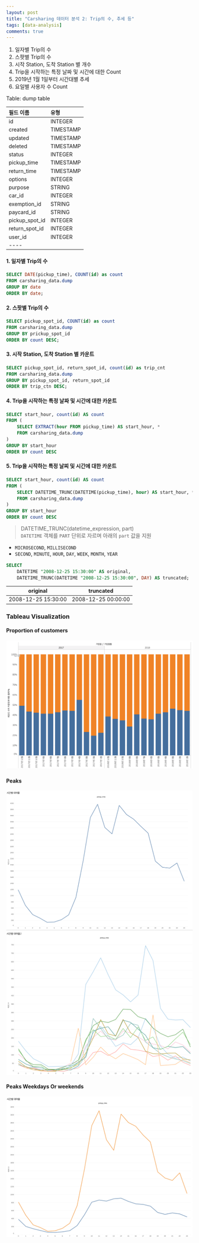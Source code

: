 ```yaml
---
layout: post
title: "Carsharing 데이터 분석 2: Trip의 수, 추세 등"
tags: [data-analysis]
comments: true
---
```


1. 일자별 Trip의 수
2. 스팟별 Trip의 수
3. 시작 Station, 도착 Station 별 개수
4. Trip을 시작하는 특정 날짜 및 시간에 대한 Count
5. 2019년 1월 1일부터 시간대별 추세
6. 요일별 사용자 수 Count


Table: dump table

| 필드 이름 | 유형 |
|:---|:---|
| id  | INTEGER  |
| created  | TIMESTAMP  |
| updated  | TIMESTAMP  |
| deleted  | TIMESTAMP  |
| status  | INTEGER  |
| pickup_time  | TIMESTAMP  |
| return_time  | TIMESTAMP  |
| options  | INTEGER  |
| purpose  | STRING  |
| car_id  | INTEGER  |
| exemption_id  | STRING  |
| paycard_id  | STRING  |
| pickup_spot_id  | INTEGER  |
| return_spot_id  | INTEGER  |
| user_id  | INTEGER  |
|----

#### 1. 일자별 Trip의 수

```sql
SELECT DATE(pickup_time), COUNT(id) as count
FROM carsharing_data.dump
GROUP BY date
ORDER BY date;
```

#### 2. 스팟별 Trip의 수

```sql
SELECT pickup_spot_id, COUNT(id) as count
FROM carsharing_data.dump
GROUP BY prickup_spot_id
ORDER BY count DESC;
```

#### 3. 시작 Station, 도착 Station 별 카운트

```sql
SELECT pickup_spot_id, return_spot_id, count(id) as trip_cnt
FROM carsharing_data.dump
GROUP BY pickup_spot_id, return_spot_id
ORDER BY trip_ctn DESC;
```

#### 4. Trip을 시작하는 특정 날짜 및 시간에 대한 카운트

```sql
SELECT start_hour, count(id) AS count
FROM (
    SELECT EXTRACT(hour FROM pickup_time) AS start_hour, *
    FROM carsharing_data.dump
)
GROUP BY start_hour
ORDER BY count DESC
```

#### 5. Trip을 시작하는 특정 날찌 및 시간에 대한 카운트 

```sql
SELECT start_hour, count(id) AS count
FROM (
    SELECT DATETIME_TRUNC(DATETIME(pickup_time), hour) AS start_hour, *
    FROM carsharing_data.dump
)
GROUP BY start_hour
ORDER BY count DESC
```

> DATETIME_TRUNC(datetime_expression, part)  
> `DATETIME` 객체를 `PART` 단위로 자르며 아래의 `part` 값을 지원
- `MICROSECOND`, `MILLISECOND`
- `SECOND`, `MINUTE`, `HOUR`, `DAY`, `WEEK`, `MONTH`, `YEAR`

```sql
SELECT 
    DATETIME "2008-12-25 15:30:00" AS original,
    DATETIME_TRUNC(DATETIME "2008-12-25 15:30:00", DAY) AS truncated;
```

| original            | truncated           |
|---------------------|---------------------|
| 2008-12-25 15:30:00 | 2008-12-25 00:00:00 |


### Tableau Visualization

#### Proportion of customers
![정회원/준회원 비율](../images/2019-03-17-carsharing-data-analysis-회원변동.png)

#### Peaks
![PickupTime1](../images/2019-04-16-pickup-time-1.png)
![PickupTime2](../images/2019-04-16-pickup-time-2.png)

#### Peaks Weekdays Or weekends
![PickupTime3](../images/2019-04-16-3-Weekday-or-Weekends.png)